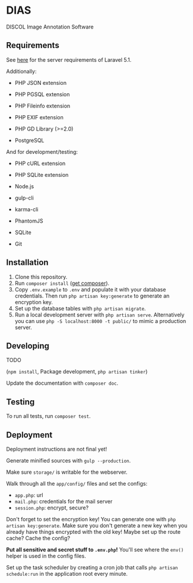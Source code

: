 # DIAS

DISCOL Image Annotation Software

## Requirements

See [here](http://laravel.com/docs/5.1#installation) for the server requirements of Laravel 5.1.

Additionally:
- PHP JSON extension
- PHP PGSQL extension
- PHP Fileinfo extension
- PHP EXIF extension

- PHP GD Library (>=2.0)
- PostgreSQL

And for development/testing:

- PHP cURL extension
- PHP SQLite extension

- Node.js
- gulp-cli
- karma-cli
- PhantomJS

- SQLite
- Git

## Installation

1. Clone this repository.
2. Run `composer install` ([get composer](https://getcomposer.org/doc/00-intro.md#installation-linux-unix-osx)).
4. Copy `.env.example` to `.env` and populate it with your database credentials. Then run `php artisan key:generate` to generate an encryption key.
5. Set up the database tables with `php artisan migrate`.
6. Run a local development server with `php artisan serve`. Alternatively you can use `php -S localhost:8000 -t public/` to mimic a production server.

## Developing

TODO

(`npm install`, Package development, `php artisan tinker`)

Update the documentation with `composer doc`.

## Testing

To run all tests, run `composer test`.

## Deployment

Deployment instructions are not final yet!

Generate minified sources with `gulp --production`.

Make sure `storage/` is writable for the webserver.

Walk through all the `app/config/` files and set the configs:
- `app.php`: url
- `mail.php`: credentials for the mail server
- `session.php`: encrypt, secure?

Don't forget to set the encryption key! You can generate one with `php artisan key:generate`. Make sure you don't generate a new key when you already have things encrypted with the old key!
Maybe set up the route cache? Cache the config?

**Put all sensitive and secret stuff to `.env.php`!** You'll see where the `env()` helper is used in the config files.

Set up the task scheduler by creating a cron job that calls `php artisan schedule:run` in the application root every minute.
